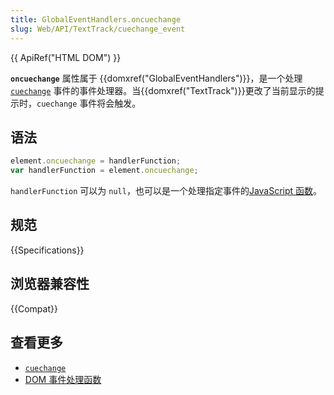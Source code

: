 ```yaml
---
title: GlobalEventHandlers.oncuechange
slug: Web/API/TextTrack/cuechange_event
---
```


{{ ApiRef("HTML DOM") }}

**`oncuechange`** 属性属于 {{domxref("GlobalEventHandlers")}}，是一个处理 [`cuechange`](/zh-CN/docs/Web/API/TextTrack/cuechange_event) 事件的事件处理器。当{{domxref("TextTrack")}}更改了当前显示的提示时，`cuechange` 事件将会触发。

## 语法

```js
element.oncuechange = handlerFunction;
var handlerFunction = element.oncuechange;
```

`handlerFunction` 可以为 `null`，也可以是一个处理指定事件的[JavaScript 函数](/zh-CN/docs/Web/JavaScript/Reference/Functions)。

## 规范

{{Specifications}}

## 浏览器兼容性

{{Compat}}

## 查看更多

- [`cuechange`](/zh-CN/docs/Web/API/TextTrack/cuechange_event)
- [DOM 事件处理函数](/zh-CN/docs/Web/Guide/Events/Event_handlers)
